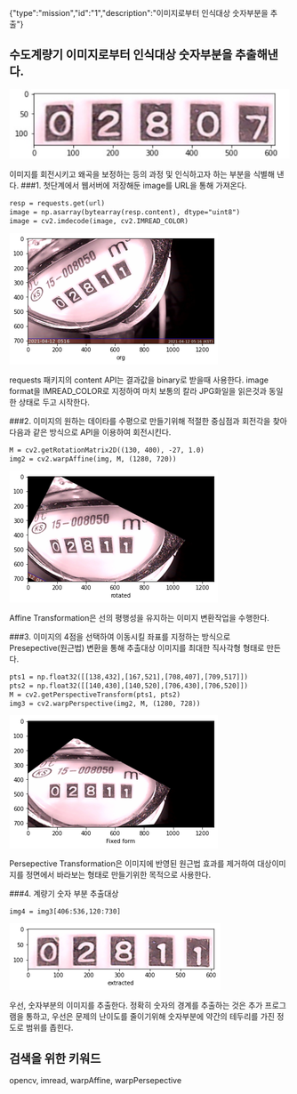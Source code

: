{"type":"mission","id":"1","description":"이미지로부터 인식대상 숫자부분을 추출"}

## 수도계량기 이미지로부터 인식대상 숫자부분을 추출해낸다.
![계량기값](./meter_value.jpg)

이미지를 회전시키고 왜곡을 보정하는 등의 과정 및 인식하고자 하는 부분을 식별해 낸다.
###1. 첫단계에서 웹서버에 저장해둔 image를 URL을 통해 가져온다.
```
resp = requests.get(url)
image = np.asarray(bytearray(resp.content), dtype="uint8")
image = cv2.imdecode(image, cv2.IMREAD_COLOR)
```
![이미지 최초상태](./image1.png)

requests 패키지의 content API는 결과값을 binary로 받을때 사용한다. image format을 IMREAD_COLOR로 지정하여 마치 보통의 칼라 JPG화일을 읽은것과 동일한 상태로 두고 시작한다.

###2. 이미지의 원하는 데이타를 수평으로 만들기위해 적절한 중심점과 회전각을 찾아 다음과 같은 방식으로 API을 이용하여 회전시킨다.
```
M = cv2.getRotationMatrix2D((130, 400), -27, 1.0)
img2 = cv2.warpAffine(img, M, (1280, 720))
```
![이미지 수평회전](./image2.png)

Affine Transformation은 선의 평행성을 유지하는 이미지 변환작업을 수행한다.

###3. 이미지의 4점을 선택하여 이동시킬 좌표를 지정하는 방식으로 Presepective(원근법) 변환을 통해 추출대상 이미지를 최대한 직사각형 형태로 만든다.
```
pts1 = np.float32([[138,432],[167,521],[708,407],[709,517]])
pts2 = np.float32([[140,430],[140,520],[706,430],[706,520]])
M = cv2.getPerspectiveTransform(pts1, pts2)
img3 = cv2.warpPerspective(img2, M, (1280, 728))
```
![이미지 왜곡보정](./image3.png)

Persepective Transformation은 이미지에 반영된 원근법 효과를 제거하여 대상이미지를 정면에서 바라보는 형태로 만들기위한 목적으로 사용한다.

###4. 계량기 숫자 부분 추출대상
```
img4 = img3[406:536,120:730]
```
![이미지 추출](./image4.png)

우선, 숫자부분의 이미지를 추출한다. 정확히 숫자의 경계를 추출하는 것은 추가 프로그램을 통하고, 우선은 문제의 난이도를 줄이기위해 숫자부분에 약간의 테두리를 가진 정도로 범위를 좁힌다. 

## 검색을 위한 키워드
opencv, imread, warpAffine, warpPersepective
